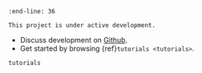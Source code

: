 ```{include} ../README.md
:end-line: 36
```

```{note}
This project is under active development.
```

* Discuss development on [Github].
* Get started by browsing {ref}`tutorials <tutorials>`.


```{toctree}
tutorials
```

[Github]: https://github.com/xikanfeng2/SCSilicon2

